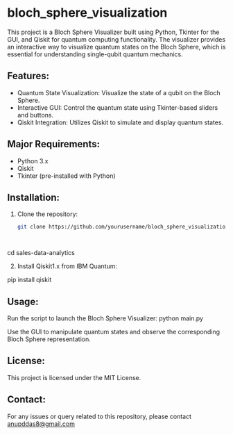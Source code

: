 # bloch_sphere_visualization
This project is a Bloch Sphere Visualizer built using Python, Tkinter for the GUI, and Qiskit for quantum computing functionality. The visualizer provides an interactive way to visualize quantum states on the Bloch Sphere, which is essential for understanding single-qubit quantum mechanics.

## Features:
- Quantum State Visualization: Visualize the state of a qubit on the Bloch Sphere.
- Interactive GUI: Control the quantum state using Tkinter-based sliders and buttons.
- Qiskit Integration: Utilizes Qiskit to simulate and display quantum states.

## Major Requirements:
- Python 3.x
- Qiskit
- Tkinter (pre-installed with Python)

## Installation:
1. Clone the repository:
   ```bash
   git clone https://github.com/yourusername/bloch_sphere_visualization.git

  
  cd sales-data-analytics

2. Install Qiskit1.x from IBM Quantum:

  pip install qiskit

## Usage:
Run the script to launch the Bloch Sphere Visualizer:
  python main.py

Use the GUI to manipulate quantum states and observe the corresponding Bloch Sphere representation.

## License:
This project is licensed under the MIT License.

## Contact:
For any issues or query related to this repository, please contact anupddas8@gmail.com
